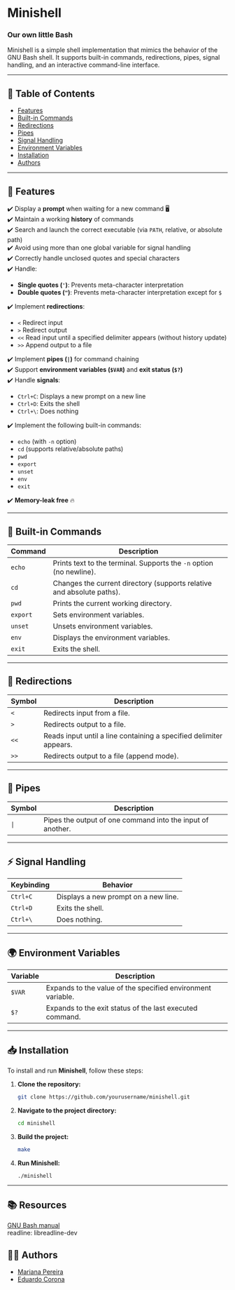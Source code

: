 # Minishell
### Our own little Bash

Minishell is a simple shell implementation that mimics the behavior of the GNU Bash shell. It supports built-in commands, redirections, pipes, signal handling, and an interactive command-line interface.

---

## 📖 Table of Contents

- [Features](#features)
- [Built-in Commands](#built-in-commands)
- [Redirections](#redirections)
- [Pipes](#pipes)
- [Signal Handling](#signal-handling)
- [Environment Variables](#environment-variables)
- [Installation](#installation)
- [Authors](#authors)

---

## 🚀 Features

✔️ Display a **prompt** when waiting for a new command 🖥️\
✔️ Maintain a working **history** of commands\
✔️ Search and launch the correct executable (via `PATH`, relative, or absolute path)\
✔️ Avoid using more than one global variable for signal handling\
✔️ Correctly handle unclosed quotes and special characters\
✔️ Handle:

- **Single quotes (`'`)**: Prevents meta-character interpretation
- **Double quotes (`"`)**: Prevents meta-character interpretation except for `$`

✔️ Implement **redirections**:
- `<` Redirect input
- `>` Redirect output
- `<<` Read input until a specified delimiter appears (without history update)
- `>>` Append output to a file

✔️ Implement **pipes (`|`)** for command chaining\
✔️ Support **environment variables (`$VAR`)** and **exit status (`$?`)**\
✔️ Handle **signals**:
- `Ctrl+C`: Displays a new prompt on a new line
- `Ctrl+D`: Exits the shell
- `Ctrl+\`: Does nothing

✔️ Implement the following built-in commands:
- `echo` (with `-n` option)
- `cd` (supports relative/absolute paths)
- `pwd`
- `export`
- `unset`
- `env`
- `exit`

✔️ **Memory-leak free** 🔥


---

## 🔧 Built-in Commands

| Command   | Description |
|-----------|-------------|
| `echo`    | Prints text to the terminal. Supports the `-n` option (no newline). |
| `cd`      | Changes the current directory (supports relative and absolute paths). |
| `pwd`     | Prints the current working directory. |
| `export`  | Sets environment variables. |
| `unset`   | Unsets environment variables. |
| `env`     | Displays the environment variables. |
| `exit`    | Exits the shell. |

---

## 🔄 Redirections

| Symbol | Description |
|--------|-------------|
| `<`    | Redirects input from a file. |
| `>`    | Redirects output to a file. |
| `<<`   | Reads input until a line containing a specified delimiter appears. |
| `>>`   | Redirects output to a file (append mode). |

---

## 🔗 Pipes 

| Symbol | Description |  
|--------|-------------|  
|`\|`    | Pipes the output of one command into the input of another. |  


---

## ⚡ Signal Handling

| Keybinding | Behavior |
|------------|------------|
| `Ctrl+C`   | Displays a new prompt on a new line. |
| `Ctrl+D`   | Exits the shell. |
| `Ctrl+\`  | Does nothing. |

---

## 🌍 Environment Variables

| Variable | Description |
|----------|-------------|
| `$VAR`   | Expands to the value of the specified environment variable. |
| `$?`     | Expands to the exit status of the last executed command. |

---

## 📥 Installation

To install and run **Minishell**, follow these steps:

1. **Clone the repository:**
   ```sh
   git clone https://github.com/yourusername/minishell.git
   ```

2. **Navigate to the project directory:**
   ```sh
   cd minishell
   ```

3. **Build the project:**
   ```sh
   make
   ```

4. **Run Minishell:**
   ```sh
   ./minishell
   ```

---

## 📚 Resources
[GNU Bash manual](https://www.gnu.org/savannah-checkouts/gnu/bash/manual/) <br/>
readline: libreadline-dev 

## 👨‍💻 Authors

- [Mariana Pereira](https://github.com/mfaria-p)
- [Eduardo Corona](https://github.com/Corona040)
